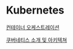 # Kubernetes

[컨테이너 오케스트레이션](https://www.notion.so/de65e4dee4ed49bca244c7933322541b?pvs=21)

[쿠버네티스 소개 및 아키텍쳐](https://www.notion.so/6b9d81caa980424d9b717c35489c5266?pvs=21)
